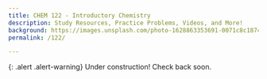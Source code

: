 ```yaml
---
title: CHEM 122 - Introductory Chemistry
description: Study Resources, Practice Problems, Videos, and More!
background: https://images.unsplash.com/photo-1628863353691-0071c8c1874c?ixlib=rb-1.2.1&ixid=MnwxMjA3fDB8MHxwaG90by1wYWdlfHx8fGVufDB8fHx8&auto=format&fit=crop&w=1170&q=80
permalink: /122/

---
```

{: .alert .alert-warning}
Under construction! Check back soon.